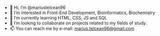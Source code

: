 - 👋 Hi, I’m @mariustelcean96
- 👀 I’m interested in Front-End Development, Bioinformatics, Biochemistry
- 🌱 I’m currently learning HTML, CSS, JS and SQL
- 💞️ I’m looking to collaborate on projects related to my fields of study.
- 📫 You can reach me by e-mail: marius.telcean96@gmail.com

<!---
mariustelcean96/mariustelcean96 is a ✨ special ✨ repository because its `README.md` (this file) appears on your GitHub profile.
You can click the Preview link to take a look at your changes.
--->
